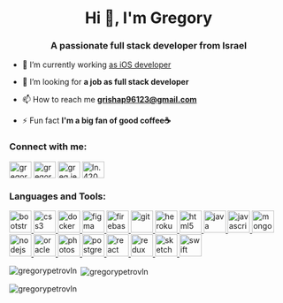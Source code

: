 <h1 align="center">Hi 👋, I'm Gregory</h1>
<h3 align="center">A passionate full stack developer from Israel</h3>

- 🔭 I’m currently working [as iOS developer](http://www.ipoint.ru)

- 🤝 I’m looking for **a job as full stack developer**

- 📫 How to reach me **grishap96123@gmail.com**

- ⚡ Fun fact **I'm a big fan of good coffee☕️**

<h3 align="left">Connect with me:</h3>
<p align="left">
<a href="https://dev.to/gregorypetrovln" target="blank"><img align="center" src="https://cdn.jsdelivr.net/npm/simple-icons@3.0.1/icons/dev-dot-to.svg" alt="gregorypetrovln" height="30" width="40" /></a>
<a href="https://linkedin.com/in/gregory-petrov" target="blank"><img align="center" src="https://cdn.jsdelivr.net/npm/simple-icons@3.0.1/icons/linkedin.svg" alt="gregory-petrov" height="30" width="40" /></a>
<a href="https://fb.com/greg.jesop" target="blank"><img align="center" src="https://cdn.jsdelivr.net/npm/simple-icons@3.0.1/icons/facebook.svg" alt="greg.jesop" height="30" width="40" /></a>
<a href="https://instagram.com/ln.420" target="blank"><img align="center" src="https://cdn.jsdelivr.net/npm/simple-icons@3.0.1/icons/instagram.svg" alt="ln.420" height="30" width="40" /></a>
</p>

<h3 align="left">Languages and Tools:</h3>
<p align="left"> <a href="https://getbootstrap.com" target="_blank"> <img src="https://devicons.github.io/devicon/devicon.git/icons/bootstrap/bootstrap-plain.svg" alt="bootstrap" width="40" height="40"/> </a> <a href="https://www.w3schools.com/css/" target="_blank"> <img src="https://devicons.github.io/devicon/devicon.git/icons/css3/css3-original-wordmark.svg" alt="css3" width="40" height="40"/> </a> <a href="https://www.docker.com/" target="_blank"> <img src="https://devicons.github.io/devicon/devicon.git/icons/docker/docker-original-wordmark.svg" alt="docker" width="40" height="40"/> </a> <a href="https://www.figma.com/" target="_blank"> <img src="https://www.vectorlogo.zone/logos/figma/figma-icon.svg" alt="figma" width="40" height="40"/> </a> <a href="https://firebase.google.com/" target="_blank"> <img src="https://www.vectorlogo.zone/logos/firebase/firebase-icon.svg" alt="firebase" width="40" height="40"/> </a> <a href="https://git-scm.com/" target="_blank"> <img src="https://www.vectorlogo.zone/logos/git-scm/git-scm-icon.svg" alt="git" width="40" height="40"/> </a> <a href="https://heroku.com" target="_blank"> <img src="https://www.vectorlogo.zone/logos/heroku/heroku-icon.svg" alt="heroku" width="40" height="40"/> </a> <a href="https://www.w3.org/html/" target="_blank"> <img src="https://devicons.github.io/devicon/devicon.git/icons/html5/html5-original-wordmark.svg" alt="html5" width="40" height="40"/> </a> <a href="https://www.java.com" target="_blank"> <img src="https://devicons.github.io/devicon/devicon.git/icons/java/java-original-wordmark.svg" alt="java" width="40" height="40"/> </a> <a href="https://developer.mozilla.org/en-US/docs/Web/JavaScript" target="_blank"> <img src="https://devicons.github.io/devicon/devicon.git/icons/javascript/javascript-original.svg" alt="javascript" width="40" height="40"/> </a> <a href="https://www.mongodb.com/" target="_blank"> <img src="https://devicons.github.io/devicon/devicon.git/icons/mongodb/mongodb-original-wordmark.svg" alt="mongodb" width="40" height="40"/> </a> <a href="https://nodejs.org" target="_blank"> <img src="https://devicons.github.io/devicon/devicon.git/icons/nodejs/nodejs-original-wordmark.svg" alt="nodejs" width="40" height="40"/> </a> <a href="https://www.oracle.com/" target="_blank"> <img src="https://devicons.github.io/devicon/devicon.git/icons/oracle/oracle-original.svg" alt="oracle" width="40" height="40"/> </a> <a href="https://www.photoshop.com/en" target="_blank"> <img src="https://devicons.github.io/devicon/devicon.git/icons/photoshop/photoshop-plain.svg" alt="photoshop" width="40" height="40"/> </a> <a href="https://www.postgresql.org" target="_blank"> <img src="https://devicons.github.io/devicon/devicon.git/icons/postgresql/postgresql-original-wordmark.svg" alt="postgresql" width="40" height="40"/> </a> <a href="https://reactjs.org/" target="_blank"> <img src="https://devicons.github.io/devicon/devicon.git/icons/react/react-original-wordmark.svg" alt="react" width="40" height="40"/> </a> <a href="https://redux.js.org" target="_blank"> <img src="https://devicons.github.io/devicon/devicon.git/icons/redux/redux-original.svg" alt="redux" width="40" height="40"/> </a> <a href="https://www.sketch.com/" target="_blank"> <img src="https://www.vectorlogo.zone/logos/sketchapp/sketchapp-icon.svg" alt="sketch" width="40" height="40"/> </a> <a href="https://developer.apple.com/swift/" target="_blank"> <img src="https://devicons.github.io/devicon/devicon.git/icons/swift/swift-original-wordmark.svg" alt="swift" width="40" height="40"/> </a> </p>

<p><img align="left" src="https://github-readme-stats.vercel.app/api/top-langs?username=gregorypetrovln&show_icons=true&locale=en&layout=compact" alt="gregorypetrovln" /></p>

<p>&nbsp;<img align="center" src="https://github-readme-stats.vercel.app/api?username=gregorypetrovln&show_icons=true&locale=en" alt="gregorypetrovln" /></p>

<p><img align="center" src="https://github-readme-streak-stats.herokuapp.com/?user=gregorypetrovln&" alt="gregorypetrovln" /></p>
